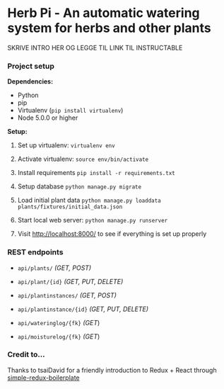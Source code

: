 # Herb Pi - An automatic watering system for herbs and other plants

SKRIVE INTRO HER OG LEGGE TIL LINK TIL INSTRUCTABLE


### Project setup
**Dependencies:**
-	Python
-	pip
-	Virtualenv (`pip install virtualenv`)
-   Node 5.0.0 or higher

**Setup:**

1.	Set up virtualenv: `virtualenv env`
	
2. 	Activate virtualenv: `source env/bin/activate`
 	
3.  Install requirements `pip install -r requirements.txt`
  
4.	Setup database `python manage.py migrate`
	
5. 	Load initial plant data `python manage.py loaddata plants/fixtures/initial_data.json`

6. 	Start local web server: `python manage.py runserver`
 	
7. 	Visit [http://localhost:8000/](http://localhost:8000/) to see if everything is set up properly


### REST endpoints
-   `api/plants/` *(GET, POST)*
-   `api/plant/{id}` *(GET, PUT, DELETE)*

-   `api/plantinstances/` *(GET, POST)*
-   `api/plantinstance/{id}` *(GET, PUT, DELETE)*

-   `api/wateringlog/{fk}` *(GET*)

-   `api/moisturelog/{fk}` *(GET*)


### Credit to...

Thanks to tsaiDavid for a friendly introduction to Redux + React through [simple-redux-boilerplate][1]

[1]: https://github.com/tsaiDavid/simple-redux-boilerplate

